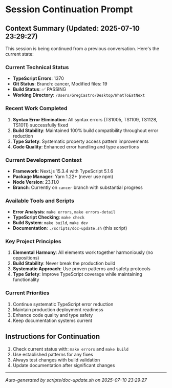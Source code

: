 # Session Continuation Prompt

## Context Summary (Updated: 2025-07-10 23:29:27)

This session is being continued from a previous conversation. Here's the current state:

### Current Technical Status
- **TypeScript Errors**: 1370
- **Git Status**: Branch: cancer, Modified files: 19
- **Build Status**: ✅ PASSING
- **Working Directory**: `/Users/GregCastro/Desktop/WhatToEatNext`

### Recent Work Completed
1. **Syntax Error Elimination**: All syntax errors (TS1005, TS1109, TS1128, TS1011) successfully fixed
2. **Build Stability**: Maintained 100% build compatibility throughout error reduction
3. **Type Safety**: Systematic property access pattern improvements
4. **Code Quality**: Enhanced error handling and type assertions

### Current Development Context
- **Framework**: Next.js 15.3.4 with TypeScript 5.1.6
- **Package Manager**: Yarn 1.22+ (never use npm)
- **Node Version**: 23.11.0
- **Branch**: Currently on `cancer` branch with substantial progress

### Available Tools and Scripts
- **Error Analysis**: `make errors`, `make errors-detail`
- **TypeScript Checking**: `make check`
- **Build System**: `make build`, `make dev`
- **Documentation**: `./scripts/doc-update.sh` (this script)

### Key Project Principles
1. **Elemental Harmony**: All elements work together harmoniously (no oppositions)
2. **Build Stability**: Never break the production build
3. **Systematic Approach**: Use proven patterns and safety protocols
4. **Type Safety**: Improve TypeScript coverage while maintaining functionality

### Current Priorities
1. Continue systematic TypeScript error reduction
2. Maintain production deployment readiness
3. Enhance code quality and type safety
4. Keep documentation systems current

## Instructions for Continuation
1. Check current status with: `make errors` and `make build`
2. Use established patterns for any fixes
3. Always test changes with build validation
4. Update documentation after significant changes

---
*Auto-generated by scripts/doc-update.sh on 2025-07-10 23:29:27*
